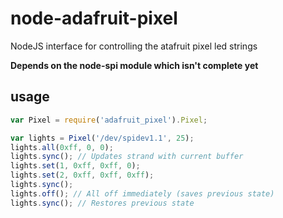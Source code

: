 node-adafruit-pixel
===================

NodeJS interface for controlling the atafruit pixel led strings

**Depends on the node-spi module which isn't complete yet**

usage
-----

```javascript
var Pixel = require('adafruit_pixel').Pixel;

var lights = Pixel('/dev/spidev1.1', 25);
lights.all(0xff, 0, 0);
lights.sync(); // Updates strand with current buffer
lights.set(1, 0xff, 0xff, 0);
lights.set(2, 0xff, 0xff, 0xff);
lights.sync();
lights.off(); // All off immediately (saves previous state)
lights.sync(); // Restores previous state
```
